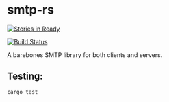# smtp-rs

[![Stories in Ready](https://badge.waffle.io/zeckalpha/smtp-rs.png?label=ready&title=Ready)](https://waffle.io/zeckalpha/smtp-rs)

[![Build Status](https://travis-ci.org/zeckalpha/smtp-rs.svg)](https://travis-ci.org/zeckalpha/smtp-rs)

A barebones SMTP library for both clients and servers.

## Testing:

    cargo test
